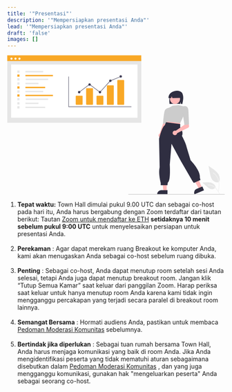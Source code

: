 ```yaml
---
title: '"Presentasi"'
description: '"Mempersiapkan presentasi Anda"'
lead: '"Mempersiapkan presentasi Anda"'
draft: 'false'
images: []
---
```


<svg data-name="Layer 1" xmlns="http://www.w3.org/2000/svg" width="563.35926" height="360.172" viewbox="0 0 863.35926 551.172" xmlns:xlink="http://www.w3.org/1999/xlink"><path id="af9c47ac-a2dc-4072-9acc-a467df334c71-999" data-name="Path 438" d="M1009.5389,675.54135a24.21464,24.21464,0,0,1-23.38269-4.11877c-8.18977-6.87442-10.758-18.196-12.8467-28.68191l-6.17973-31.01657,12.93769,8.90836c9.30465,6.40642,18.81827,13.01866,25.26012,22.29786s9.25223,21.94707,4.07792,31.988" transform="translate(-168.32037 -174.414)" fill="#e6e6e6"></path><path id="a2175a99-769b-4e22-9c2a-ba3916b1dd51-1000" data-name="Path 439" d="M1007.54119,715.25191c1.62839-11.86369,3.30382-23.88079,2.15884-35.87167-1.01467-10.64933-4.26373-21.04881-10.87831-29.57938a49.20592,49.20592,0,0,0-12.62466-11.44039c-1.26215-.79648-2.42409,1.20354-1.16733,1.997a46.77938,46.77938,0,0,1,18.50445,22.32562c4.02858,10.24607,4.67546,21.41582,3.98155,32.3003-.41944,6.58217-1.31074,13.1212-2.20588,19.65251a1.19816,1.19816,0,0,0,.808,1.4225,1.16348,1.16348,0,0,0,1.42253-.808Z" transform="translate(-168.32037 -174.414)" fill="#f2f2f2"></path><path id="af3ce5ac-a957-487e-9ef8-bdcad0da5bae-1001" data-name="Path 442" d="M995.82016,696.21546a17.82511,17.82511,0,0,1-15.53141,8.01861c-7.86441-.37318-14.41807-5.85972-20.31713-11.07026l-17.452-15.4088,11.54987-.55281c8.30619-.39784,16.82672-.771,24.73813,1.79338s15.20758,8.72639,16.654,16.91541" transform="translate(-168.32037 -174.414)" fill="#e6e6e6"></path><path id="baa57c63-949d-49ac-a818-33ae8c022157-1002" data-name="Path 443" d="M1012.14417,722.0716c-7.83972-13.87143-16.93234-29.288-33.1808-34.21552a37.02609,37.02609,0,0,0-13.95545-1.44105c-1.48189.128-1.1118,2.41174.367,2.28454a34.39821,34.39821,0,0,1,22.27164,5.89215c6.27994,4.27453,11.16975,10.21755,15.30781,16.51907,2.53511,3.86051,4.80576,7.88445,7.07642,11.903C1010.75635,724.2983,1012.87818,723.37076,1012.14417,722.0716Z" transform="translate(-168.32037 -174.414)" fill="#f2f2f2"></path><rect id="b0eb2d2e-6002-4ca6-b573-2a3a0ae57324" data-name="Rectangle 62" x="0.22681" y="14.58304" width="531.92378" height="252.40706" fill="#e6e6e6"></rect><rect id="b22521a2-b305-47e5-91b3-f89bb30cedaf" data-name="Rectangle 75" x="15.43735" y="36.22739" width="501.50345" height="210.5911" fill="#fff"></rect><rect id="b9a97102-17ad-4853-bba8-52d2fbac14c1" data-name="Rectangle 80" width="531.92378" height="22.5977" fill="#f9a826"></rect><circle id="f3a384f8-0054-45a4-b875-f53a31bc49a8" data-name="Ellipse 90" cx="16.7929" cy="13.28795" r="4.1884" fill="#fff"></circle><circle id="a6ee8772-6be5-4bf0-b917-98ef2062699d" data-name="Ellipse 91" cx="32.69069" cy="13.28795" r="4.1884" fill="#fff"></circle><circle id="a71cc61a-5bfc-4a03-b945-2c535d93104d" data-name="Ellipse 92" cx="48.58921" cy="13.28795" r="4.1884" fill="#fff"></circle><path d="M660.64368,378.58113H411.98486a.77823.77823,0,0,1-.77819-.77819V258.62077a.77819.77819,0,0,1,1.55638,0v118.404H660.64368a.77819.77819,0,0,1,0,1.55638Z" transform="translate(-168.32037 -174.414)" fill="#3f3d56"></path><path d="M465.11242,370.02105H442.49593a2.31263,2.31263,0,0,1-2.31-2.30987V336.53424a2.31263,2.31263,0,0,1,2.31-2.30986h22.61649a2.31263,2.31263,0,0,1,2.31006,2.30986v31.17694A2.31263,2.31263,0,0,1,465.11242,370.02105Z" transform="translate(-168.32037 -174.414)" fill="#f9a826"></path><path d="M506.35642,370.02105H483.73993a2.31264,2.31264,0,0,1-2.31006-2.30987V306.96307a2.31264,2.31264,0,0,1,2.31006-2.30986h22.61649a2.31263,2.31263,0,0,1,2.31006,2.30986v60.74811A2.31263,2.31263,0,0,1,506.35642,370.02105Z" transform="translate(-168.32037 -174.414)" fill="#f9a826"></path><path d="M547.60042,370.02105H524.98393a2.31263,2.31263,0,0,1-2.31006-2.30987V336.53424a2.31263,2.31263,0,0,1,2.31006-2.30986h22.61649a2.31263,2.31263,0,0,1,2.31005,2.30986v31.17694A2.31263,2.31263,0,0,1,547.60042,370.02105Z" transform="translate(-168.32037 -174.414)" fill="#f9a826"></path><path d="M588.84441,370.02105H566.22793a2.26208,2.26208,0,0,1-2.31006-2.20522V295.1856a2.26208,2.26208,0,0,1,2.31006-2.20522h22.61648a2.26208,2.26208,0,0,1,2.31006,2.20522v72.63023A2.26208,2.26208,0,0,1,588.84441,370.02105Z" transform="translate(-168.32037 -174.414)" fill="#f9a826"></path><path d="M630.08841,370.02105H607.47192a2.31263,2.31263,0,0,1-2.31-2.30987v-93.432a2.31264,2.31264,0,0,1,2.31-2.30987h22.61649a2.31264,2.31264,0,0,1,2.31006,2.30987v93.432A2.31263,2.31263,0,0,1,630.08841,370.02105Z" transform="translate(-168.32037 -174.414)" fill="#f9a826"></path><circle cx="285.48381" cy="145.80298" r="4.66913" fill="#3f3d56"></circle><circle cx="326.7278" cy="115.45363" r="4.66913" fill="#3f3d56"></circle><circle cx="367.9718" cy="145.80298" r="4.66913" fill="#3f3d56"></circle><circle cx="409.2158" cy="100.66804" r="4.66913" fill="#3f3d56"></circle><circle cx="450.4598" cy="83.54789" r="4.66913" fill="#3f3d56"></circle><polygon points="368.07 146.849 326.728 115.883 285.95 146.426 285.017 145.18 326.728 113.938 367.873 144.757 408.761 100.013 408.925 99.946 450.169 83.328 450.751 84.772 409.671 101.323 368.07 146.849" fill="#3f3d56"></polygon><rect x="72.12712" y="61.96731" width="70.63054" height="5.30876" fill="#e6e6e6"></rect><rect x="72.12712" y="77.55204" width="109.06894" height="5.30875" fill="#f9a826"></rect><rect x="73.26117" y="92.39442" width="88.88879" height="5.30875" fill="#e6e6e6"></rect><rect x="72.12712" y="108.67991" width="51.89183" height="5.30875" fill="#e6e6e6"></rect><rect x="72.12712" y="124.58739" width="78.31823" height="5.30875" fill="#f9a826"></rect><rect x="39.93496" y="60.29736" width="8.64865" height="8.64864" fill="#e6e6e6"></rect><rect x="39.93496" y="75.88208" width="8.64865" height="8.64863" fill="#f9a826"></rect><rect x="39.93496" y="90.72448" width="8.64865" height="8.64865" fill="#e6e6e6"></rect><rect x="39.93496" y="107.00997" width="8.64865" height="8.64865" fill="#e6e6e6"></rect><rect x="39.93496" y="122.91744" width="8.64865" height="8.64865" fill="#f9a826"></rect><rect x="72.12712" y="140.5943" width="70.63054" height="5.30875" fill="#e6e6e6"></rect><rect x="72.12712" y="156.17905" width="109.06894" height="5.30875" fill="#f9a826"></rect><rect x="73.26117" y="171.02142" width="88.88879" height="5.30875" fill="#e6e6e6"></rect><rect x="72.12712" y="187.30691" width="51.89183" height="5.30875" fill="#e6e6e6"></rect><rect x="72.12712" y="203.21439" width="78.31823" height="5.30875" fill="#e6e6e6"></rect><rect x="39.93496" y="138.92436" width="8.64865" height="8.64865" fill="#e6e6e6"></rect><rect x="39.93496" y="154.50908" width="8.64865" height="8.64863" fill="#f9a826"></rect><rect x="39.93496" y="169.35148" width="8.64865" height="8.64865" fill="#e6e6e6"></rect><rect x="39.93496" y="185.63697" width="8.64865" height="8.64865" fill="#e6e6e6"></rect><rect x="39.93496" y="201.54445" width="8.64865" height="8.64865" fill="#e6e6e6"></rect><path d="M813.89981,337.21642c2.97507-9.48142,9.74046-18.17745,19.09685-21.38268,9.35695-3.20524,25.67946-.20914,30.09216,8.68789,6.35889,12.82263,3.50213,28.52557.13009,42.44794-1.75836-.09308-3.533-.16625-5.31263-.2329l-2.51754-8.39087V366.654c-13.89076-.42928-28.35231-.1605-42.82171.11747C811.27013,356.91483,810.92474,346.69784,813.89981,337.21642Z" transform="translate(-168.32037 -174.414)" fill="#2f2e41"></path><polygon points="773.219 524.09 761.533 528.987 737.084 486.247 754.33 479.019 773.219 524.09" fill="#ffb7b7"></polygon><path d="M949.26623,708.582l-37.67754,15.79009-.19974-.47656a15.90176,15.90176,0,0,1,8.51854-20.81117l.00093-.00039,23.01219-9.644Z" transform="translate(-168.32037 -174.414)" fill="#2f2e41"></path><path d="M770.17936,496.60793a8.76574,8.76574,0,0,1,3.55637-12.9622l25.1152-75.78554,16.82,8.971L785.69455,488.505a8.81325,8.81325,0,0,1-15.51519,8.1029Z" transform="translate(-168.32037 -174.414)" fill="#ffb7b7"></path><polygon points="632.825 537.677 620.155 537.676 614.128 488.807 632.827 488.808 632.825 537.677" fill="#ffb7b7"></polygon><path d="M804.37626,724.37206l-40.85247-.00152v-.51672a15.90177,15.90177,0,0,1,15.90092-15.90066h.001l24.9513.001Z" transform="translate(-168.32037 -174.414)" fill="#2f2e41"></path><polygon points="683.623 259.72 686.494 267.184 685.92 274.648 630.801 267.759 632.524 261.443 638.839 253.979 683.623 259.72" fill="#ffb7b7"></polygon><circle cx="665.85899" cy="172.48496" r="20.06685" fill="#ffb8b8"></circle><path d="M855.11916,442.13336l-54.65674-5.814-2.36816-7.74414c-.73584-1.00879-7.67334-10.84082-6.13477-20.66943a17.11819,17.11819,0,0,1,7.39527-11.46241l13.28906-15.56006,11.69067-6.959,23.04712-2.3042.07935.01758,20.69067,4.68213-.251,37.92773Z" transform="translate(-168.32037 -174.414)" fill="#ccc"></path><path d="M801.83937,446.1529l-15.31347-1.81836.04-.481c.14087-1.69092,3.49-41.51367,6.91992-50.66016,3.50391-9.34326,18.67993-12.2539,19.32422-12.373l.186-.03418,3.37281,2.02343-9.30713,29.085Z" transform="translate(-168.32037 -174.414)" fill="#ccc"></path><path d="M854.81459,446.19166v12.7535s14.92805,19.39923,6.88987,34.32729c0,0,17.22467,32.15273,18.373,43.63585l16.07636,52.82234s40.19092,40.19092,36.746,68.89871l2.29662,9.1865L908.78524,679.299l-5.74156-8.03818-44.78416-76.93689-37.89429-70.047-6.88987,82.67845s4.59325,64.30546-8.03818,71.19533l-1.14832,10.33481H777.48437v-9.82394s-9.94148-34.96022-4.19993-61.37139l-2.29662-111.38625s10.33481-47.08079,22.96624-55.119l4.59325-11.48312Z" transform="translate(-168.32037 -174.414)" fill="#2f2e41"></path><path d="M835.72628,472.56038a9.02766,9.02766,0,0,1,1.358.41978l35.03179-24.11374-.80161-10.30066,15.38739-3.24161,3.19125,18.09738a6.86041,6.86041,0,0,1-3.72174,7.34421l-43.39415,21.401a9.00181,9.00181,0,1,1-7.05092-9.60637Z" transform="translate(-168.32037 -174.414)" fill="#ffb7b7"></path><path d="M871.78518,450.19782,864.65505,402.63l-5.85278-24.57276,8.74487-1.82763c.238-.08838,7.35815-2.49512,13.10693,1.38037,4.13794,2.78955,6.43018,8.08349,6.8125,15.73437l2.31641,54.43018Z" transform="translate(-168.32037 -174.414)" fill="#ccc"></path><path d="M820.391,320.76838a25.20457,25.20457,0,0,1,38.31986,21.99693c-11.21678.51584-22.99987.65013-34.94781.67333l-2.82368-6.91076-1.66472,6.91587q-5.46093-.00053-10.9426-.01436A25.7352,25.7352,0,0,1,820.391,320.76838Z" transform="translate(-168.32037 -174.414)" fill="#2f2e41"></path><path d="M1030.67963,725.586h-381a1,1,0,1,1,0-2h381a1,1,0,0,1,0,2Z" transform="translate(-168.32037 -174.414)" fill="#cbcbcb"></path></svg>

1. **Tepat waktu:** Town Hall dimulai pukul 9.00 UTC dan sebagai co-host pada hari itu, Anda harus bergabung dengan Zoom terdaftar dari tautan berikut: Tautan [Zoom untuk mendaftar ke ETH](https://us02web.zoom.us/meeting/register/tZcqcOCopjsuGNd0IAZPoGfYNEYCXO_prtEd) **setidaknya 10 menit sebelum pukul 9:00 UTC** untuk menyelesaikan persiapan untuk presentasi Anda.<br><br>
2. **Perekaman** : Agar dapat merekam ruang Breakout ke komputer Anda, kami akan menugaskan Anda sebagai co-host sebelum ruang dibuka.<br><br>
3. **Penting** : Sebagai co-host, Anda dapat menutup room setelah sesi Anda selesai, tetapi Anda juga dapat menutup breakout room. Jangan klik “Tutup Semua Kamar” saat keluar dari panggilan Zoom. Harap periksa saat keluar untuk hanya menutup room Anda karena kami tidak ingin mengganggu percakapan yang terjadi secara paralel di breakout room lainnya.<br><br>
4. **Semangat Bersama** : Hormati audiens Anda, pastikan untuk membaca [Pedoman Moderasi Komunitas](https://docs.google.com/document/d/1G__eWrmsUxecET2e3zIniPSQJ-FWI1YAGJ-vLwzm8U8/edit) sebelumnya.<br><br>
5. **Bertindak jika diperlukan** : Sebagai tuan rumah bersama Town Hall, Anda harus menjaga komunikasi yang baik di room Anda. Jika Anda mengidentifikasi peserta yang tidak mematuhi aturan sebagaimana disebutkan dalam [Pedoman Moderasi Komunitas](https://docs.google.com/document/d/1G__eWrmsUxecET2e3zIniPSQJ-FWI1YAGJ-vLwzm8U8/edit) , dan yang juga mengganggu komunikasi, gunakan hak "mengeluarkan peserta" Anda sebagai seorang co-host.
